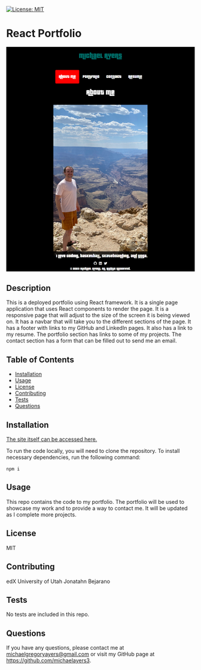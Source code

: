 [![License: MIT](https://img.shields.io/badge/License-MIT-yellow.svg)](https://opensource.org/licenses/MIT)
 # React Portfolio

![Screenshot](../react-portfolio/src/images/portsc.png)
    
 ## Description
   This is a deployed portfolio using React framework. It is a single page application that uses React components to render the page. It is a responsive page that will adjust to the size of the screen it is being viewed on. It has a navbar that will take you to the different sections of the page. It has a footer with links to my GitHub and LinkedIn pages. It also has a link to my resume. The portfolio section has links to some of my projects. The contact section has a form that can be filled out to send me an email.    
        
 ## Table of Contents
 * [Installation](#installation)
 * [Usage](#usage)
 * [License](#license)
 * [Contributing](#contributing)
 * [Tests](#tests)
 * [Questions](#questions)
                
 ## Installation
[The site itself can be accessed here.](https://michaelayers3.github.io/React-Portfolio/)
    
 To run the code locally, you will need to clone the repository. 
To install necessary dependencies, run the following command:

```
npm i
```
 
 ## Usage
 This repo contains the code to my portfolio. The portfolio will be used to showcase my work and to provide a way to contact me. It will be updated as I complete more projects.     
        
 ## License
 MIT
        
 ## Contributing
edX
University of Utah
Jonatahn Bejarano
        
 ## Tests
No tests are included in this repo.   
        
 ## Questions
 If you have any questions, please contact me at michaelgregoryayers@gmail.com or visit my GitHub page at
        https://github.com/michaelayers3.
    
